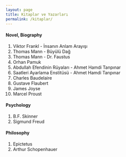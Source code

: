 ```yaml
---
layout: page
title: Kitaplar ve Yazarları
permalink: /kitaplar/
---
```


#### Novel, Biography

1) Viktor Frankl - İnsanın Anlam Arayışı
2) Thomas Mann - Büyülü Dağ
3) Thomas Mann - Dr. Faustus
4) Orhan Pamuk
5) Abdullah Efendinin Rüyaları - Ahmet Hamdi Tanpınar
6) Saatleri Ayarlama Enstitüsü - Ahmet Hamdi Tanpınar
7) Charles Baudelaire
8) Gustave Flaubert
9) James Joyse
10) Marcel Proust

#### Psychology

1) B.F. Skinner
2) Sigmund Freud

#### Philosophy

1) Epictetus
2) Arthur Schopenhauer
